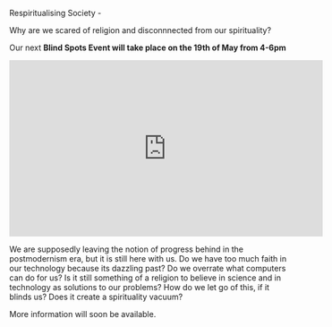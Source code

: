 



Respiritualising Society -

Why are we scared of religion and disconnnected from our spirituality?

Our next **Blind Spots Event will take place on the 19th of May from 4-6pm**


<iframe width="560" height="315" src="https://www.youtube.com/embed/aKVpHV9EInw" frameborder="0" allow="accelerometer; autoplay; encrypted-media; gyroscope; picture-in-picture" allowfullscreen></iframe>


We are supposedly leaving the notion of progress behind in the postmodernism era, but it is still here with us.
Do we have too much faith in our technology because its dazzling past? Do we overrate what computers can do for us?
Is it still something of a religion to believe in science and in technology as solutions to our problems? How do we let go of this, if it blinds us?
Does it create a spirituality vacuum?

More information will soon be available.

